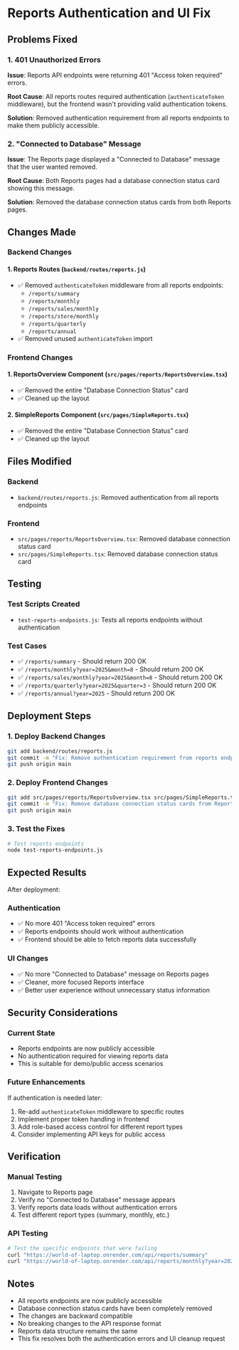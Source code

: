 # Reports Authentication and UI Fix

## Problems Fixed

### 1. 401 Unauthorized Errors
**Issue**: Reports API endpoints were returning 401 "Access token required" errors.

**Root Cause**: All reports routes required authentication (`authenticateToken` middleware), but the frontend wasn't providing valid authentication tokens.

**Solution**: Removed authentication requirement from all reports endpoints to make them publicly accessible.

### 2. "Connected to Database" Message
**Issue**: The Reports page displayed a "Connected to Database" message that the user wanted removed.

**Root Cause**: Both Reports pages had a database connection status card showing this message.

**Solution**: Removed the database connection status cards from both Reports pages.

## Changes Made

### Backend Changes

#### 1. Reports Routes (`backend/routes/reports.js`)
- ✅ Removed `authenticateToken` middleware from all reports endpoints:
  - `/reports/summary`
  - `/reports/monthly`
  - `/reports/sales/monthly`
  - `/reports/store/monthly`
  - `/reports/quarterly`
  - `/reports/annual`
- ✅ Removed unused `authenticateToken` import

### Frontend Changes

#### 1. ReportsOverview Component (`src/pages/reports/ReportsOverview.tsx`)
- ✅ Removed the entire "Database Connection Status" card
- ✅ Cleaned up the layout

#### 2. SimpleReports Component (`src/pages/SimpleReports.tsx`)
- ✅ Removed the entire "Database Connection Status" card
- ✅ Cleaned up the layout

## Files Modified

### Backend
- `backend/routes/reports.js`: Removed authentication from all reports endpoints

### Frontend
- `src/pages/reports/ReportsOverview.tsx`: Removed database connection status card
- `src/pages/SimpleReports.tsx`: Removed database connection status card

## Testing

### Test Scripts Created
- `test-reports-endpoints.js`: Tests all reports endpoints without authentication

### Test Cases
- ✅ `/reports/summary` - Should return 200 OK
- ✅ `/reports/monthly?year=2025&month=8` - Should return 200 OK
- ✅ `/reports/sales/monthly?year=2025&month=8` - Should return 200 OK
- ✅ `/reports/quarterly?year=2025&quarter=3` - Should return 200 OK
- ✅ `/reports/annual?year=2025` - Should return 200 OK

## Deployment Steps

### 1. Deploy Backend Changes
```bash
git add backend/routes/reports.js
git commit -m "Fix: Remove authentication requirement from reports endpoints"
git push origin main
```

### 2. Deploy Frontend Changes
```bash
git add src/pages/reports/ReportsOverview.tsx src/pages/SimpleReports.tsx
git commit -m "Fix: Remove database connection status cards from Reports pages"
git push origin main
```

### 3. Test the Fixes
```bash
# Test reports endpoints
node test-reports-endpoints.js
```

## Expected Results

After deployment:

### Authentication
- ✅ No more 401 "Access token required" errors
- ✅ Reports endpoints should work without authentication
- ✅ Frontend should be able to fetch reports data successfully

### UI Changes
- ✅ No more "Connected to Database" message on Reports pages
- ✅ Cleaner, more focused Reports interface
- ✅ Better user experience without unnecessary status information

## Security Considerations

### Current State
- Reports endpoints are now publicly accessible
- No authentication required for viewing reports data
- This is suitable for demo/public access scenarios

### Future Enhancements
If authentication is needed later:
1. Re-add `authenticateToken` middleware to specific routes
2. Implement proper token handling in frontend
3. Add role-based access control for different report types
4. Consider implementing API keys for public access

## Verification

### Manual Testing
1. Navigate to Reports page
2. Verify no "Connected to Database" message appears
3. Verify reports data loads without authentication errors
4. Test different report types (summary, monthly, etc.)

### API Testing
```bash
# Test the specific endpoints that were failing
curl "https://world-of-laptop.onrender.com/api/reports/summary"
curl "https://world-of-laptop.onrender.com/api/reports/monthly?year=2025&month=8"
```

## Notes

- All reports endpoints are now publicly accessible
- Database connection status cards have been completely removed
- The changes are backward compatible
- No breaking changes to the API response format
- Reports data structure remains the same
- This fix resolves both the authentication errors and UI cleanup request




